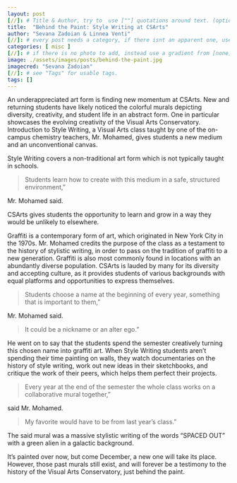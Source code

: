 ```yaml
---
layout: post
[//]: # Title & Author, try to  use [""] quotations around text. (optional, just formality).
title:  "Behind the Paint: Style Writing at CSArts"
author: "Sevana Zadoian & Linnea Venti"
[//]: # every post needs a category, if there isnt an apparent one, use [misc].
categories: [ misc ]
[//]: # if there is no photo to add, instead use a gradient from [none] folder by picking a number from 1-10. (all gradients are .jpg)
image: ./assets/images/posts/behind-the-paint.jpg
imagecred: "Sevana Zadoian"
[//]: # see "Tags" for usable tags.
tags: []
---
```

An underappreciated art form is finding new momentum at CSArts. New and returning students have likely noticed the colorful murals depicting diversity, creativity, and student life in an abstract form. One in particular showcases the evolving creativity of the Visual Arts Conservatory. Introduction to Style Writing, a Visual Arts class taught by one of the on-campus chemistry teachers, Mr. Mohamed, gives students a new medium and an unconventional canvas.

Style Writing covers a non-traditional art form which is not typically taught in schools. 

> Students learn how to create with this medium in a safe, structured environment,” 

Mr. Mohamed said.

CSArts gives students the opportunity to learn and grow in a way they would be unlikely to elsewhere.

Graffiti is a contemporary form of art, which originated in New York City in the 1970s. Mr. Mohamed credits the purpose of the class as a testament to the history of stylistic writing, in order to pass on the tradition of graffiti to a new generation. Graffiti is also most commonly found in locations with an abundantly diverse population. CSArts is lauded by many for its diversity and accepting culture, as it provides students of various backgrounds with equal platforms and opportunities to express themselves. 

> Students choose a name at the beginning of every year, something that is important to them,” 

Mr. Mohamed said. 

> It could be a nickname or an alter ego.” 

He went on to say that the students spend the semester creatively turning this chosen name into graffiti art. When Style Writing students aren’t spending their time painting on walls, they watch documentaries on the history of style writing, work out new ideas in their sketchbooks, and critique the work of their peers, which helps them perfect their projects. 

> Every year at the end of the semester the whole class works on a collaborative mural together,” 

said Mr. Mohamed. 

> My favorite would have to be from last year’s class.” 

The said mural was a massive stylistic writing of the words “SPACED OUT” with a green alien in a galactic background.

It’s painted over now, but come December, a new one will take its place. However, those past murals still exist, and will forever be a testimony to the history of the Visual Arts Conservatory, just behind the paint.